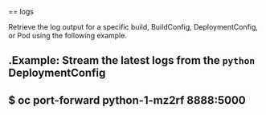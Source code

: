 == logs

Retrieve the log output for a specific build, BuildConfig, DeploymentConfig, or
Pod using the following example.

.Example: Stream the latest logs from the `python` DeploymentConfig
----
$ oc port-forward python-1-mz2rf 8888:5000
----

